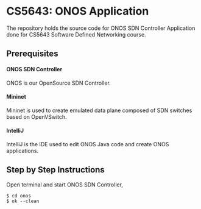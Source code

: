 # CS5643: ONOS Application
The repository holds the source code for ONOS SDN Controller Application done for CS5643 Software Defined Networking course.
## Prerequisites
#### ONOS SDN Controller
ONOS is our OpenSource SDN Controller.
#### Mininet
Mininet is used to create emulated data plane composed of SDN switches based on OpenVSwitch.
#### IntelliJ
IntelliJ is the IDE used to edit ONOS Java code and create ONOS applications.
## Step by Step Instructions
Open terminal and start ONOS SDN Controller, 
```shell
$ cd onos
$ ok --clean
```
